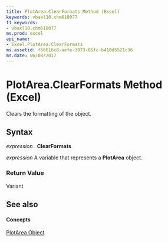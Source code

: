 ```yaml
---
title: PlotArea.ClearFormats Method (Excel)
keywords: vbaxl10.chm618077
f1_keywords:
- vbaxl10.chm618077
ms.prod: excel
api_name:
- Excel.PlotArea.ClearFormats
ms.assetid: f56616c8-aefe-3973-05fc-b410d5521c36
ms.date: 06/08/2017
---
```



# PlotArea.ClearFormats Method (Excel)

Clears the formatting of the object.


## Syntax

 _expression_ . **ClearFormats**

 _expression_ A variable that represents a **PlotArea** object.


### Return Value

Variant


## See also


#### Concepts


[PlotArea Object](Excel.PlotArea(objec).md)

